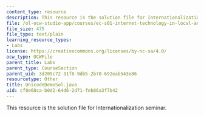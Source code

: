 ```yaml
---
content_type: resource
description: This resource is the solution file for Internationalization seminar.
file: /ol-ocw-studio-app/courses/ec-s01-internet-technology-in-local-and-global-communities-spring-2005-summer-2005/cf0e68cab0d264d62d71feb86a3f7b42_UnicodeDemoSol.java
file_size: 475
file_type: text/plain
learning_resource_types:
- Labs
license: https://creativecommons.org/licenses/by-nc-sa/4.0/
ocw_type: OCWFile
parent_title: Labs
parent_type: CourseSection
parent_uid: 3d205c72-31f8-9db5-2b70-692eab543e86
resourcetype: Other
title: UnicodeDemoSol.java
uid: cf0e68ca-b0d2-64d6-2d71-feb86a3f7b42
---
```

This resource is the solution file for Internationalization seminar.